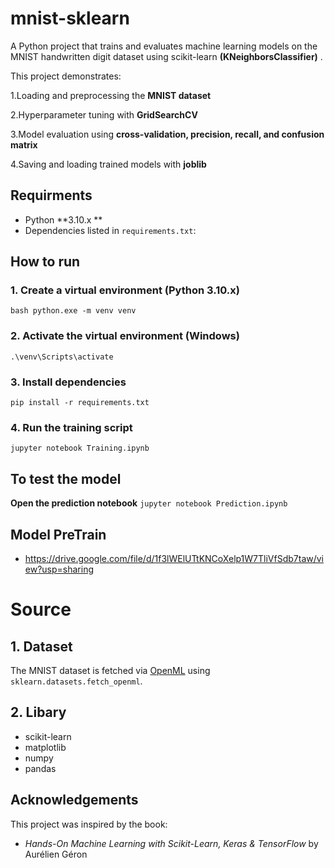 # mnist-sklearn
A Python project that trains and evaluates machine learning models on the MNIST handwritten digit dataset using scikit-learn **(KNeighborsClassifier)** .

This project demonstrates:

1.Loading and preprocessing the  **MNIST dataset**

2.Hyperparameter tuning with  **GridSearchCV**

3.Model evaluation using  **cross-validation, precision, recall, and confusion matrix**

4.Saving and loading trained models with  **joblib**

## Requirments 

- Python **3.10.x **
- Dependencies listed in `requirements.txt`:

## How to run 
### 1. Create a virtual environment (Python 3.10.x)
```bash python.exe -m venv venv ``` 
### 2. Activate the virtual environment (Windows)
``` .\venv\Scripts\activate ``` 
### 3. Install dependencies
``` pip install -r requirements.txt ``` 
### 4. Run the training script
``` jupyter notebook Training.ipynb ``` 

## To test the model
**Open the prediction notebook**
``` jupyter notebook Prediction.ipynb ``` 
## Model PreTrain
- https://drive.google.com/file/d/1f3lWElUTtKNCoXelp1W7TliVfSdb7taw/view?usp=sharing
# Source
## 1. Dataset 
The MNIST dataset is fetched via [OpenML](https://www.openml.org/d/554) using `sklearn.datasets.fetch_openml`.
## 2. Libary
  - scikit-learn
  - matplotlib
  - numpy
  - pandas
## Acknowledgements
This project was inspired by the book:
- *Hands-On Machine Learning with Scikit-Learn, Keras & TensorFlow* by Aurélien Géron
